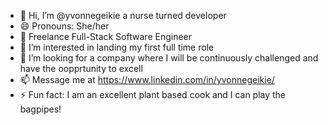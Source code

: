 - 👋 Hi, I’m @yvonnegeikie a nurse turned developer
- 😄 Pronouns: She/her 
- 🌱 Freelance Full-Stack Software Engineer
- 👀 I’m interested in landing my first full time role
- 💞️ I’m looking for a company where I will be continuously challenged and have the oopprtunity to excell 
- 📫 Message me at https://www.linkedin.com/in/yvonnegeikie/
- ⚡ Fun fact: I am an excellent plant based cook and I can play the bagpipes! 

<!---
yvonnegeikie/yvonnegeikie is a ✨ special ✨ repository because its `README.md` (this file) appears on your GitHub profile.
You can click the Preview link to take a look at your changes.
--->
